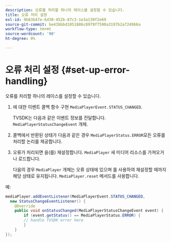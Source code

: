 ```yaml
---
description: 오류를 처리할 하나의 레이스를 설정할 수 있습니다.
title: 오류 처리 설정
exl-id: 9b83b47e-6d30-452b-87c3-1e3a139f2e69
source-git-commit: be43bbbd1051886c8979ff590a3197b2a7249b6a
workflow-type: tm+mt
source-wordcount: '90'
ht-degree: 0%

---
```


# 오류 처리 설정 {#set-up-error-handling}

오류를 처리할 하나의 레이스를 설정할 수 있습니다.

1. 에 대한 이벤트 콜백 함수 구현 `MediaPlayerEvent.STATUS_CHANGED`.

   TVSDK는 다음과 같은 이벤트 정보를 전달합니다. `MediaPlayerStatusChangeEvent` 개체.
1. 콜백에서 반환된 상태가 다음과 같은 경우 `MediaPlayerStatus.ERROR`모든 오류를 처리할 논리를 제공합니다.
1. 오류가 처리되면 을(를) 재설정합니다. `MediaPlayer` 새 미디어 리소스를 가져오거나 로드합니다.

   다음의 경우 `MediaPlayer` 개체는 오류 상태에 있으며 를 사용하여 재설정할 때까지 해당 상태로 유지됩니다. `MediaPlayer.reset` 메서드를 사용합니다.

<!--<a id="example_E74BB605ED08450295B8902F1E4BB8F5"></a>-->

예:

```java
mediaPlayer.addEventListener(MediaPlayerEvent.STATUS_CHANGED,  
  new StatusChangeEventListener() { 
    @Override 
    public void onStatusChanged(MediaPlayerStatusChangeEvent event) { 
        if (event.getStatus() == MediaPlayerStatus.ERROR) { 
        // handle TVSDK error here 
        } 
    } 
});
```
